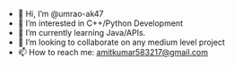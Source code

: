 - 👋 Hi, I’m @umrao-ak47
- 👀 I’m interested in C++/Python Development
- 🌱 I’m currently learning Java/APIs.
- 💞️ I’m looking to collaborate on any medium level project
- 📫 How to reach me: amitkumar583217@gmail.com

<!---
umrao-ak47/umrao-ak47 is a ✨ special ✨ repository because its `README.md` (this file) appears on your GitHub profile.
You can click the Preview link to take a look at your changes.
--->
